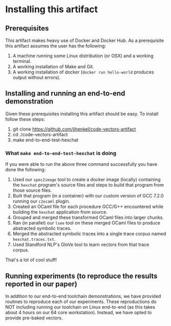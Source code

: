 # Installing this artifact

## Prerequisites

This artifact makes heavy use of Docker and Docker Hub. As a prerequisite this artifact assumes the user has the following:

1. A machine running some Linux distribution (or OSX) and a working terminal. 
2. A working installation of Make and Git.
3. A working installation of docker (`docker run hello-world` produces output without errors).

## Installing and running an end-to-end demonstration

Given these prerequisites installing this artifact should be easy. To install follow these steps:

1. git clone https://github.com/jjhenkel/code-vectors-artifact
2. cd ./code-vectors-artifact
3. make end-to-end-test-hexchat

### What `make end-to-end-test-hexchat` is doing

If you were able to run the above three command successfully you have done the following:

1. Used our `spec2image` tool to create a docker image (locally) containing the `hexchat` program's source files and steps to build that program from those source files.
2. Built that program (in a container) with our custom version of GCC 7.2.0 running our `c2ocaml` plugin. 
3. Created an OCaml file for each procedure GCC/G++ encountered while building the `hexchat` application from source.
4. Grouped and merged these transformed OCaml files into larger chunks.
5. Ran (in parallel) our `lsee` tool on these merged OCaml files to produce abstracted symbolic traces.
6. Merged the abstracted symbolic traces into a single trace corpus named `hexchat.traces.txt`.
7. Used Standford NLP's GloVe tool to learn vectors from that trace corpus.

That's a lot of cool stuff! 

## Running experiments (to reproduce the results reported in our paper)

In addition to our end-to-end toolchain demonstrations, we have provided routines to reproduce each of our experiments. These reproductions do NOT including running our toolchain on Linux end-to-end (as this takes about 4 hours on our 64 core workstation). Instead, we have opted to provide pre-baked vectors.


